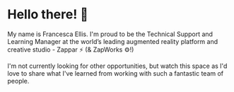 # Hello there! :wave:
My name is Francesca Ellis. I'm proud to be the Technical Support and Learning Manager at the world’s leading augmented reality platform and creative studio - Zappar :zap: (& ZapWorks :gear:!)

I'm not currently looking for other opportunities, but watch this space as I'd love to share what I've learned from working with such a fantastic team of people.